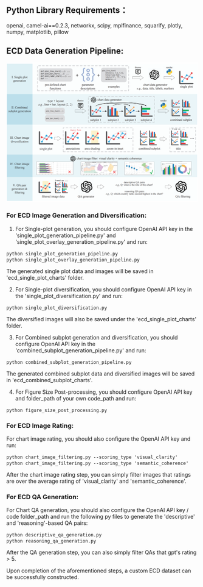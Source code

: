 ## Python Library Requirements：
openai, camel-ai==0.2.3, networkx, scipy, mplfinance, squarify, plotly, numpy, matplotlib, pillow

## ECD Data Generation Pipeline:
![teaser](data_pipeline.png)

### For ECD Image Generation and Diversification:
1. For Single-plot generation, you should configure OpenAI API key in the 'single_plot_generation_pipeline.py' and 'single_plot_overlay_generation_pipeline.py' and run:
```
python single_plot_generation_pipeline.py
python single_plot_overlay_generation_pipeline.py
```
The generated single plot data and images will be saved in 'ecd_single_plot_charts' folder.

2. For Single-plot diversification, you should configure OpenAI API key in the 'single_plot_diversification.py' and run:
```
python single_plot_diversification.py
```
The diversified images will also be saved under the 'ecd_single_plot_charts' folder.

3. For Combined subplot generation and diversification, you should configure OpenAI API key in the 'combined_subplot_generation_pipeline.py' and run:
```
python combined_subplot_generation_pipeline.py
```
The generated combined subplot data and diversified images will be saved in 'ecd_combined_subplot_charts'.

4. For Figure Size Post-processing, you should configure OpenAI API key and folder_path of your own code_path and run:
```
python figure_size_post_processing.py
```

### For ECD Image Rating:
For chart image rating, you should also configure the OpenAI API key and run:
```
python chart_image_filtering.py --scoring_type 'visual_clarity'
python chart_image_filtering.py --scoring_type 'semantic_coherence'
```
After the chart image rating step, you can simply filter images that ratings are over the average rating of 'visual_clarity' and 'semantic_coherence'.

### For ECD QA Generation:
For Chart QA generation, you should also configure the OpenAI API key / code folder_path and run the following py files to generate the 'descriptive' and 'reasoning'-based QA pairs:
```
python descriptive_qa_generation.py
python reasoning_qa_generation.py
```
After the QA generation step, you can also simply filter QAs that gpt's rating > 5.

Upon completion of the aforementioned steps, a custom ECD dataset can be successfully constructed.






